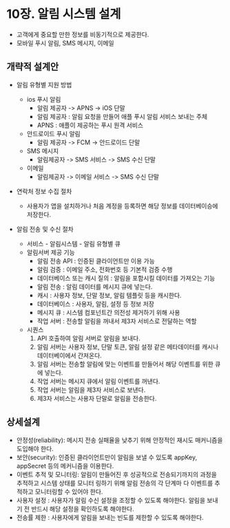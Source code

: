 # 10장. 알림 시스템 설계
- 고객에게 중요할 만한 정보를 비동기적으로 제공한다.
- 모바일 푸시 알림, SMS 메시지, 이메일

## 개략적 설계안
- 알림 유형별 지원 방법
  - ios 푸시 알림
    - 알림 제공자 -> APNS -> iOS 단말 
    - 알림 제공자 : 알림 요청을 만들어 애플 푸시 알림 서비스 보내는 주체
    - APNS : 애플이 제공하는 푸시 원격 서비스
  - 안드로이드 푸시 알림
    - 알림 제공자 -> FCM -> 안드로이드 단말
  - SMS 메시지
    - 알림제공자 -> SMS 서비스 -> SMS 수신 단말
  - 이메일
    - 알림제공자 -> 이메일 서비스 -> SMS 수신 단말
- 연락처 정보 수집 절차
  - 사용자가 앱을 설치하거나 처음 계정을 등록하면 해당 정보를 데이터베이승에 저장한다.

- 알림 전송 및 수신 절차
  - 서비스 - 알림시스템 - 알림 유형별 큐
  - 알림서버 제공 기능
    - 알림 전송 API : 인증된 클라이언트만 이용 가능
    - 알림 검증 : 이메일 주소, 전화번호 등 기본적 검증 수행
    - 데이터베이스 또는 캐시 질의 : 알림을 포함시킬 데이터를 가져오는 기능
    - 알림 전송 : 알림 데이터를 메시지 큐에 넣는다.
    - 캐시 : 사용자 정보, 단말 정보, 알림 템플릿 등을 캐시한다.
    - 데이터베이스 : 사용자, 알림, 설정 등 정보 저장
    - 메시지 큐 : 시스템 컴포넌트간 의전성 제거하기 위해 사용
    - 작업 서버 : 전송할 알림을 꺼내서 제3자 서비스로 전달하는 역할
  - 시퀀스
    1. API 호출하여 알림 서버로 알림을 보내다.
    2. 알림 서버는 사용자 정보, 단말 토큰, 알림 설정 같은 메타데이터를 캐시나 데이터베이에서 간져온다.
    3. 알림 서버는 전송할 알림에 맞는 이벤트를 만들어서 해당 이벤트를 위한 큐에 넣는다.
    4. 작업 서버는 메시지 큐에서 알림 이벤트를 꺼낸다.
    5. 작업 서버는 알림을 제3자 서비스로 보낸다.
    6. 제3자 서비스는 사용자 단말로 알림을 전송한다.

## 상세설계
- 안정성(reliability): 메시지 전송 실패율을 낮추기 위해 안정적인 재시도 매커니즘을 도입해야 한다.
- 보안(security): 인증된 클라이언트만이 알림을 보낼 수 있도록 appKey, appSecret 등의 메커니즘을 이용한다.
- 이벤트 추적 및 모니터링: 알림이 만들어진 후 성공적으로 전송되기까지의 과정을 추적하고 시스템 상태를 모니터 링하기 위해 알림 전송의 각 단계마 다 이벤트를 추적하고 모니터링할 수 있어야 한다.
- 사용자 설정 :  사용자가 알림 수신 설정을 조정할 수 있도록 해야한다. 알림을 보내기 전 반드시 해당 설정을 확인하도록 해야한다.
- 전송률 제한 : 사용자에게 알림을 보내는 빈도를 제한할 수 있도록 해야한다.
